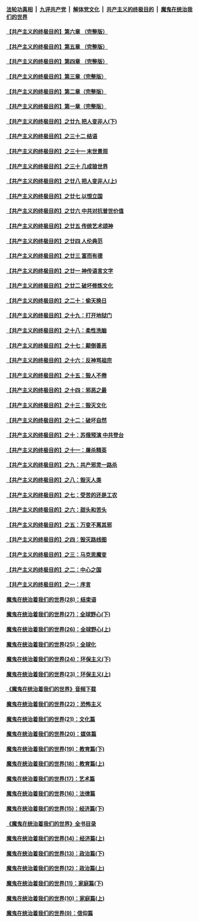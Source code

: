 ####  [法轮功真相](../../../../basic/blob/master/README.md?t=05260731) &nbsp;|&nbsp; [九评共产党](../../../../9ping.md/blob/master/README.md?t=05260731) &nbsp;|&nbsp; [解体党文化](../../../../jtdwh.md/blob/master/README.md?t=05260731)  &nbsp;|&nbsp; [共产主义的终极目的](../../../../gczydzjmd.md/blob/master/README.md?t=05260731) &nbsp;|&nbsp; [魔鬼在统治我们的世界](../../../../mgztzwmdsj.md/blob/master/README.md?t=05260731) 

#### [【共产主义的终极目的】第六章 （完整版）](../pages/nsc422/n11428913.md?t=05260731) 

#### [【共产主义的终极目的】第五章 （完整版）](../pages/nsc422/n11428912.md?t=05260731) 

#### [【共产主义的终极目的】第四章 （完整版）](../pages/nsc422/n11428907.md?t=05260731) 

#### [【共产主义的终极目的】第三章（完整版）](../pages/nsc422/n11428848.md?t=05260731) 

#### [【共产主义的终极目的】第二章（完整版）](../pages/nsc422/n11428831.md?t=05260731) 

#### [【共产主义的终极目的】第一章（完整版）](../pages/nsc422/n11417651.md?t=05260731) 

#### [【共产主义的终极目的】之廿九 把人变非人(下)](../pages/nsc422/n11344140.md?t=05260731) 

#### [【共产主义的终极目的】之三十二 结语](../pages/nsc422/n11360535.md?t=05260731) 

#### [【共产主义的终极目的】之三十一 末世景观](../pages/nsc422/n11351129.md?t=05260731) 

#### [【共产主义的终极目的】之三十 几成狼世界](../pages/nsc422/n11348280.md?t=05260731) 

#### [【共产主义的终极目的】之廿八 把人变非人(上)](../pages/nsc422/n11340492.md?t=05260731) 

#### [【共产主义的终极目的】之廿七 以恨立国](../pages/nsc422/n11336944.md?t=05260731) 

#### [【共产主义的终极目的】之廿六 中共对抗普世价值](../pages/nsc422/n11324785.md?t=05260731) 

#### [【共产主义的终极目的】之廿五 传统艺术颂神](../pages/nsc422/n11296396.md?t=05260731) 

#### [【共产主义的终极目的】之廿四 人伦典范](../pages/nsc422/n11296397.md?t=05260731) 

#### [【共产主义的终极目的】之廿三 富而有德](../pages/nsc422/n11283598.md?t=05260731) 

#### [【共产主义的终极目的】之廿一 神传语言文字](../pages/nsc422/n11263265.md?t=05260731) 

#### [【共产主义的终极目的】之廿二 破坏修炼文化](../pages/nsc422/n11245728.md?t=05260731) 

#### [【共产主义的终极目的】之二十：偷天换日](../pages/nsc422/n11238846.md?t=05260731) 

#### [【共产主义的终极目的】之十九：打开地狱门](../pages/nsc422/n11206376.md?t=05260731) 

#### [【共产主义的终极目的】之十八：柔性洗脑](../pages/nsc422/n11199994.md?t=05260731) 

#### [【共产主义的终极目的】之十七：颠倒善恶](../pages/nsc422/n11179782.md?t=05260731) 

#### [【共产主义的终极目的】之十六：反神骂祖宗](../pages/nsc422/n11166798.md?t=05260731) 

#### [【共产主义的终极目的】之十五：毁人不倦](../pages/nsc422/n11166792.md?t=05260731) 

#### [【共产主义的终极目的】之十四：邪恶之最](../pages/nsc422/n11150249.md?t=05260731) 

#### [【共产主义的终极目的】之十三：毁灭文化](../pages/nsc422/n11135227.md?t=05260731) 

#### [【共产主义的终极目的】之十二：破坏自然](../pages/nsc422/n11135214.md?t=05260731) 

#### [【共产主义的终极目的】之十：苏俄预演 中共登台](../pages/nsc422/n11118424.md?t=05260731) 

#### [【共产主义的终极目的】之十一：屠杀精英](../pages/nsc422/n11118442.md?t=05260731) 

#### [【共产主义的终极目的】之九：共产邪灵一路杀](../pages/nsc422/n11114139.md?t=05260731) 

#### [【共产主义的终极目的】之八：毁灭人类](../pages/nsc422/n11108503.md?t=05260731) 

#### [【共产主义的终极目的】之七：受苦的还是工农](../pages/nsc422/n11101809.md?t=05260731) 

#### [【共产主义的终极目的】之六：甜头和苦头](../pages/nsc422/n11096971.md?t=05260731) 

#### [【共产主义的终极目的】之五：万变不离其邪](../pages/nsc422/n11091285.md?t=05260731) 

#### [【共产主义的终极目的】之四：毁灭路线图](../pages/nsc422/n11086284.md?t=05260731) 

#### [【共产主义的终极目的】之三：马克思魔变](../pages/nsc422/n11061941.md?t=05260731) 

#### [【共产主义的终极目的】之二：中心之国](../pages/nsc422/n11047728.md?t=05260731) 

#### [【共产主义的终极目的】之一：序言](../pages/nsc422/n11086077.md?t=05260731) 

#### [魔鬼在统治着我们的世界(28)：结束语](../pages/nsc422/n10936246.md?t=05260731) 

#### [魔鬼在统治着我们的世界(27)：全球野心(下)](../pages/nsc422/n10928319.md?t=05260731) 

#### [魔鬼在统治着我们的世界(26)：全球野心(上)](../pages/nsc422/n10900318.md?t=05260731) 

#### [魔鬼在统治着我们的世界(25)：全球化](../pages/nsc422/n10788205.md?t=05260731) 

#### [魔鬼在统治着我们的世界(24)：环保主义(下)](../pages/nsc422/n10695307.md?t=05260731) 

#### [魔鬼在统治着我们的世界(23)：环保主义(上)](../pages/nsc422/n10688613.md?t=05260731) 

#### [《魔鬼在统治着我们的世界》音频下载](../pages/nsc422/n10635553.md?t=05260731) 

#### [魔鬼在统治着我们的世界(22)：恐怖主义](../pages/nsc422/n10614727.md?t=05260731) 

#### [魔鬼在统治着我们的世界(21)：文化篇](../pages/nsc422/n10597706.md?t=05260731) 

#### [魔鬼在统治着我们的世界(20)：媒体篇](../pages/nsc422/n10586579.md?t=05260731) 

#### [魔鬼在统治着我们的世界(19)：教育篇(下)](../pages/nsc422/n10564808.md?t=05260731) 

#### [魔鬼在统治着我们的世界(18)：教育篇(上)](../pages/nsc422/n10526970.md?t=05260731) 

#### [魔鬼在统治着我们的世界(17)：艺术篇](../pages/nsc422/n10499093.md?t=05260731) 

#### [魔鬼在统治着我们的世界(16)：法律篇](../pages/nsc422/n10485969.md?t=05260731) 

#### [魔鬼在统治着我们的世界(15)：经济篇(下)](../pages/nsc422/n10469975.md?t=05260731) 

#### [《魔鬼在统治着我们的世界》全书目录](../pages/nsc422/n10464261.md?t=05260731) 

#### [魔鬼在统治着我们的世界(14)：经济篇(上)](../pages/nsc422/n10457370.md?t=05260731) 

#### [魔鬼在统治着我们的世界(13)：政治篇(下)](../pages/nsc422/n10448270.md?t=05260731) 

#### [魔鬼在统治着我们的世界(12)：政治篇(上)](../pages/nsc422/n10444576.md?t=05260731) 

#### [魔鬼在统治着我们的世界(11)：家庭篇(下)](../pages/nsc422/n10440961.md?t=05260731) 

#### [魔鬼在统治着我们的世界(10)：家庭篇(上)](../pages/nsc422/n10435448.md?t=05260731) 

#### [魔鬼在统治着我们的世界(9)：信仰篇](../pages/nsc422/n10432159.md?t=05260731) 

